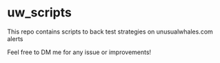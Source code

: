 # uw_scripts
This repo contains scripts to back test strategies on unusualwhales.com alerts


Feel free to DM me for any issue or improvements!
